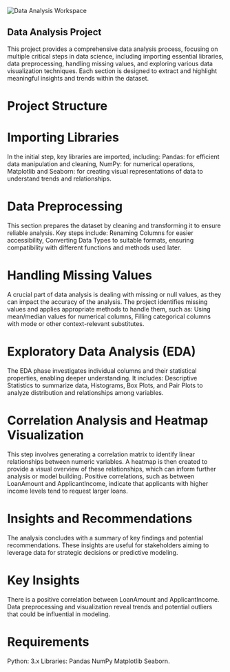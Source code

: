 
![Data Analysis Workspace]([./images/your_image_name.png](https://github.com/FerasAlsahsh/loan/blob/main/readme.png))
## Data Analysis Project
This project provides a comprehensive data analysis process, focusing on multiple critical steps in data science, including importing essential libraries, data preprocessing, handling missing values, and exploring various data visualization techniques. Each section is designed to extract and highlight meaningful insights and trends within the dataset.
# Project Structure
# Importing Libraries
In the initial step, key libraries are imported, including:
Pandas: for efficient data manipulation and cleaning,
NumPy: for numerical operations,
Matplotlib and Seaborn: for creating visual representations of data to understand trends and relationships.
# Data Preprocessing
This section prepares the dataset by cleaning and transforming it to ensure reliable analysis. Key steps include:
Renaming Columns for easier accessibility,
Converting Data Types to suitable formats, ensuring compatibility with different functions and methods used later.
# Handling Missing Values
A crucial part of data analysis is dealing with missing or null values, as they can impact the accuracy of the analysis. The project identifies missing values and applies appropriate methods to handle them, such as:
Using mean/median values for numerical columns,
Filling categorical columns with mode or other context-relevant substitutes.
# Exploratory Data Analysis (EDA)
The EDA phase investigates individual columns and their statistical properties, enabling deeper understanding. It includes:
Descriptive Statistics to summarize data,
Histograms, Box Plots, and Pair Plots to analyze distribution and relationships among variables.
# Correlation Analysis and Heatmap Visualization
This step involves generating a correlation matrix to identify linear relationships between numeric variables. A heatmap is then created to provide a visual overview of these relationships, which can inform further analysis or model building.
Positive correlations, such as between LoanAmount and ApplicantIncome, indicate that applicants with higher income levels tend to request larger loans.
# Insights and Recommendations
The analysis concludes with a summary of key findings and potential recommendations. These insights are useful for stakeholders aiming to leverage data for strategic decisions or predictive modeling.
# Key Insights
There is a positive correlation between LoanAmount and ApplicantIncome.
Data preprocessing and visualization reveal trends and potential outliers that could be influential in modeling.
# Requirements
Python: 3.x
Libraries:
Pandas
NumPy
Matplotlib
Seaborn.

